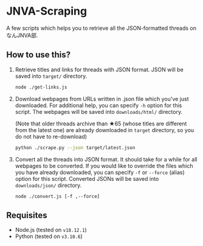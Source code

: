 # JNVA-Scraping

A few scripts which helps you to retrieve all the JSON-formatted threads on なんJNVA部.

## How to use this?

1. Retrieve titles and links for threads with JSON format. JSON will be saved into `target/` directory.

    ```bash
    node ./get-links.js
    ```

2. Download webpages from URLs written in .json file which you've just downloaded. For additional help, you can specify `-h` option for this script. The webpages will be saved into `downloads/html/` directory.

    (Note that older threads archive than ★65 (whose titles are different from the latest one) are already downloaded in `target` directory, so you do not have to re-download)

    ```bash
    python ./scrape.py --json target/latest.json
    ```

3. Convert all the threads into JSON format. It should take for a while for all webpages to be converted. If you would like to override the files which you have already downloaded, you can specify `-f` or `--force` (alias) option for this script. Converted JSONs will be saved into `downloads/json/` directory.

    ```bash
    node ./convert.js [-f ,--force]
    ```

## Requisites

* Node.js (tested on `v18.12.1`)
* Python (tested on `v3.10.6`)
